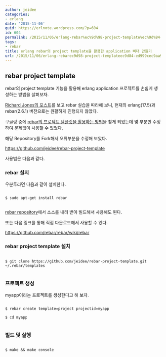 ```yaml
---
author: jeidee
categories:
- erlang
date: '2015-11-06'
guid: https://erlnote.wordpress.com/?p=604
id: 604
permalink: /2015/11/06/erlang-rebar%ec%9d%98-project-template%ec%9d%84-%ed%99%9c%ec%9a%a9%ed%95%9c-application-%eb%bc%88%eb%8c%80-%eb%a7%8c%eb%93%a4%ea%b8%b0/
tags:
- rebar
title: erlang rebar의 project template을 활용한 application 뼈대 만들기
url: /2015/11/06/erlang-rebarec9d98-project-templateec9d84-ed999cec9aa9ed959c-application-ebbc88eb8c80-eba78ceb93a4eab8b0
---
```


## rebar project template

rebar의 project template 기능을 활용해 erlang application 프로젝트를 손쉽게 생성하는 방법을 살펴보자.

[Richard Jones의 포스트](http://www.metabrew.com/article/erlang-rebar-tutorial-generating-releases-upgrades)를 보고 rebar 실습을 따라해 보니, 현재의 erlang(17.5)과 rebar(2.6.1) 버전으로는 원활하게 진행되지 않았다.

구글링 중에 [rebar의 프로젝트 템플릿을 활용하는 방법](https://github.com/robspassky/rebar-project-template)을 찾게 되었는데 몇 부분만 수정하여 문제없이 사용할 수 있었다.

해당 Repository를 Fork해서 오류부분을 수정해 보았다.
  
https://github.com/jeidee/rebar-project-template

사용법은 다음과 같다.

### rebar 설치

우분투라면 다음과 같이 설치한다.

```
  
$ sudo apt-get install rebar
  
```

[rebar repository](https://github.com/rebar/rebar)에서 소스를 내려 받아 빌드해서 사용해도 된다.

또는 다음 링크를 통해 직접 다운로드해서 사용할 수 있다.
  
https://github.com/rebar/rebar/wiki/rebar

### rebar project template 설치

```
  
$ git clone https://github.com/jeidee/rebar-project-template.git ~/.rebar/templates
  
```

### 프로젝트 생성

myapp이라는 프로젝트를 생성한다고 해 보자.

```
  
$ rebar create template=project projectid=myapp
  
$ cd myapp
  
```

### 빌드 및 실행

```
  
$ make && make console
  
```
